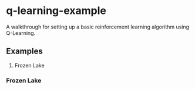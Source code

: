 # q-learning-example
A walkthrough for setting up a basic reinforcement learning algorithm using Q-Learning.

## Examples

1. Frozen Lake

### Frozen Lake
